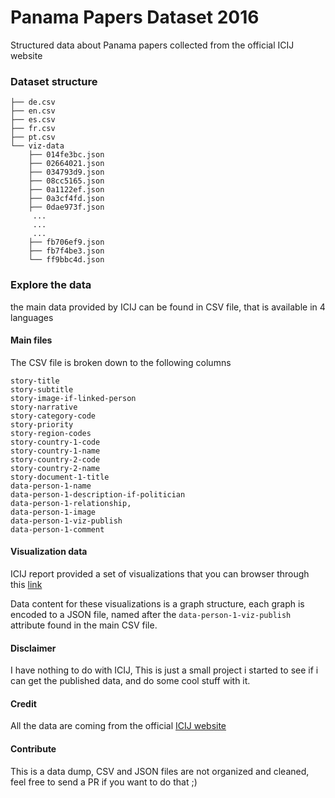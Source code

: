 # Panama Papers Dataset 2016
Structured data about Panama papers collected from the official ICIJ website 

### Dataset structure
```
├── de.csv
├── en.csv
├── es.csv
├── fr.csv
├── pt.csv
└── viz-data
    ├── 014fe3bc.json
    ├── 02664021.json
    ├── 034793d9.json
    ├── 08cc5165.json
    ├── 0a1122ef.json
    ├── 0a3cf4fd.json
    ├── 0dae973f.json
	 ...
	 ...
	 ...
	├── fb706ef9.json
    ├── fb7f4be3.json
    └── ff9bbc4d.json
```

### Explore the data
the main data provided by ICIJ can be found in CSV file, that is available in 4 languages

#### Main files
The CSV file is broken down to the following columns

```
story-title
story-subtitle
story-image-if-linked-person
story-narrative
story-category-code
story-priority
story-region-codes
story-country-1-code
story-country-1-name
story-country-2-code
story-country-2-name
story-document-1-title
data-person-1-name
data-person-1-description-if-politician
data-person-1-relationship,
data-person-1-image
data-person-1-viz-publish
data-person-1-comment
```

#### Visualization data
ICIJ report provided a set of visualizations that you can browser through this [link](https://panamapapers.icij.org/the_power_players/)

Data content for these visualizations is a graph structure, each graph is encoded to a JSON file, named after the ``` data-person-1-viz-publish ``` attribute found in the main CSV file.

#### Disclaimer
I have nothing to do with ICIJ, This is just a small project i started to see if i can get the published data, and do some cool stuff with it.

#### Credit
All the data are coming from the official [ICIJ website](https://panamapapers.icij.org/graphs/)

#### Contribute
This is a data dump, CSV and JSON files are not organized and cleaned, feel free to send a PR if you want to do that ;) 
